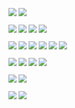 <p align="left">
  <a href="#"><img src="https://img.shields.io/badge/Csharp-512BD4?style=flat&logo=csharp&logoColor=white"/></a>
  <a href="#"><img src="https://img.shields.io/badge/Unity-FFFFFF?style=flat&logo=unity&logoColor=black"/></a>


  <a href="#"><img src="https://img.shields.io/badge/C-A8B9CC?style=flat&logo=c&logoColor=white"/></a>
  <a href="#"><img src="https://img.shields.io/badge/Arduino-00878F?style=flat&logo=arduino&logoColor=white"/></a>
  <a href="#"><img src="https://img.shields.io/badge/Python-3776AB?style=flat&logo=python&logoColor=white"/></a>
  <a href="#"><img src="https://img.shields.io/badge/RaspberryPi-A22846?style=flat&logo=raspberrypi&logoColor=white"/></a>

  <a href="#"><img src="https://img.shields.io/badge/Illustrator-FF9A00?style=flat&logo=adobeillustrator&logoColor=white"/></a>
  <a href="#"><img src="https://img.shields.io/badge/Photoshop-31A8FF?style=flat&logo=adobephotoshop&logoColor=white"/></a>
  <a href="#"><img src="https://img.shields.io/badge/AfterEffects-9999FF?style=flat&logo=adobeaftereffects&logoColor=white"/></a>
  <a href="#"><img src="https://img.shields.io/badge/PremirePro-9999FF?style=flat&logo=adobepremierepro&logoColor=white"/></a>
  <a href="#"><img src="https://img.shields.io/badge/Figma-F24E1E?style=flat&logo=figma&logoColor=white"/></a>
  <a href="#"><img src="https://img.shields.io/badge/Blender-E87D0D?style=flat&logo=blender&logoColor=white"/></a>

  <a href="#"><img src="https://img.shields.io/badge/Word-2B579A?style=flat&logo=microsoftword&logoColor=white"/></a>
  <a href="#"><img src="https://img.shields.io/badge/Excel-217346?style=flat&logo=microsoftexcel&logoColor=white"/></a>
  <a href="#"><img src="https://img.shields.io/badge/PowerPoint-B7472A?style=flat&logo=microsoftpowerpoint&logoColor=white"/></a>
  <a href="#"><img src="https://img.shields.io/badge/Canva-00C4CC?style=flat&logo=canva&logoColor=white"/></a>

  <a href="#"><img src="https://img.shields.io/badge/HTML-E34F26?style=flat&logo=html5&logoColor=white"/></a>
  <a href="#"><img src="https://img.shields.io/badge/CSS-1572B6?style=flat&logo=css3&logoColor=white"/></a>

  <a href="#"><img src="https://img.shields.io/badge/VisualStudio-5C2D91?style=flat&logo=visualstudio&logoColor=white"/></a>
  <a href="#"><img src="https://img.shields.io/badge/VSCode-007ACC?style=flat&logo=visualstudiocode&logoColor=white"/></a>
</p>
